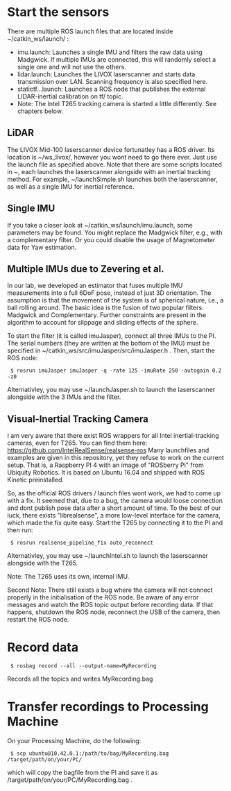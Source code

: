 # Start the sensors

There are multiple ROS launch files that are located inside ~/catkin_ws/launch/ : 
 - imu.launch: Launches a single IMU and filters the raw data using Madgwick. If multiple IMUs are connected, this will randomly select a single one and will not use the others.
 - lidar.launch: Launches the LIVOX laserscanner and starts data transmission over LAN. Scanning frequency is also specified here. 
 - statictf...launch: Launches a ROS node that publishes the external LIDAR-inertial calibration on tf/ topic. 
 - Note: The Intel T265 tracking camera is started a little differently. See chapters below. 

## LiDAR

The LIVOX Mid-100 laserscanner device fortunatley has a ROS driver.
Its location is ~/ws_livox/, however you wont need to go there ever.
Just use the launch file as specified above.
Note that there are some scripts located in ~, each launches the laserscanner alongside with an inertial tracking method.
For example, ~/launchSimple.sh launches both the laserscanner, as well as a single IMU for inertial reference.

## Single IMU

If you take a closer look at ~/catkin_ws/launch/imu.launch, some parameters may be found.
You might replace the Madgwick filter, e.g., with a complementary filter. 
Or you could disable the usage of Magnetometer data for Yaw estimation.
 
## Multiple IMUs due to Zevering et al. 

In our lab, we developed an estimator that fuses multiple IMU measurements into a full 6DoF pose, instead of just 3D orientation.
The assumption is that the movement of the system is of spherical nature, i.e., a ball rolling around.
The basic idea is the fusion of two popular filters: Madgwick and Complementary. 
Further constraints are present in the algorithm to account for slippage and sliding effects of the sphere. 

To start the filter (it is called imuJasper), connect all three IMUs to the PI.
The serial numbers (they are written at the bottom of the IMU) must be specified in ~/catkin_ws/src/imuJasper/src/imuJasper.h .
Then, start the ROS node:

```
 $ rosrun imuJasper imuJasper -q -rate 125 -imuRate 250 -autogain 0.2 -z0
```

Alternativley, you may use ~/launchJasper.sh to launch the laserscanner alongside with the 3 IMUs and the filter.

## Visual-Inertial Tracking Camera 

I am very aware that there exist ROS wrappers for all Intel inertial-tracking cameras, even for T265.
You can find them here: https://github.com/IntelRealSense/realsense-ros
Many launchfiles and examples are given in this repository, yet they refuse to work on the current setup.
That is, a Raspberry PI 4 with an image of "ROSberry Pi" from Ubiquity Robotics. 
It is based on Ubuntu 16.04 and shipped with ROS Kinetic preinstalled.

So, as the official ROS drivers / launch files wont work, we had to come up with a fix.
It seemed that, due to a bug, the camera would loose connection and dont publish pose data after a short amount of time.
To the best of our luck, there exists "librealsense", a more low-level interface for the camera, which made the fix quite easy.
Start the T265 by connecting it to the PI and then run: 

```
 $ rosrun realsense_pipeline_fix auto_reconnect
```

Alternativley, you may use ~/launchIntel.sh to launch the laserscanner alongside with the T265.

Note: The T265 uses its own, internal IMU. 

Second Note: There still exists a bug where the camera will not connect properly in the initialisation of the ROS node. 
Be aware of any error messages and watch the ROS topic output before recording data.
If that happens, shutdown the ROS node, reconnect the USB of the camera, then restart the ROS node.

# Record data

```
 $ rosbag record --all --output-name=MyRecording 
```

Records all the topics and writes MyRecording.bag

# Transfer recordings to Processing Machine

On your Processing Machine, do the following:

```
 $ scp ubuntu@10.42.0.1:/path/to/bag/MyRecording.bag /target/path/on/your/PC/ 
```

which will copy the bagfile from the PI and save it as /target/path/on/your/PC/MyRecording.bag .

